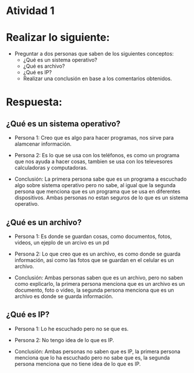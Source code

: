 # Atividad 1

# Realizar lo siguiente:
- Preguntar a dos personas que saben de los siguientes conceptos:
    - ¿Qué es un sistema operativo?
    - ¿Qué es archivo?
    - ¿Qué es IP?
    - Realizar una conclusión en base a los comentarios obtenidos.

# Respuesta:
## ¿Qué es un sistema operativo?
- Persona 1: Creo que es algo para hacer programas, nos sirve para alamcenar información.
- Persona 2: Es lo que se usa con los teléfonos, es como un programa que nos ayuda a hacer cosas, tambien se usa con los televesores calculadoras y computadoras.

- Conclusión: La primera persona sabe que es un programa a escuchado algo sobre sistema operativo pero no sabe, al igual que la segunda persona que menciona que es un programa que se usa en diferentes dispositivos. Ambas personas no estan seguros de lo que es un sistema operativo.

## ¿Qué es un archivo?

- Persona 1: Es donde se guardan cosas, como documentos, fotos, videos, un ejeplo de un arcivo es un pd
- Persona 2: Lo que creo que es un archivo, es como donde se guarda información, asi como las fotos que se guardan en el celular es un archivo.

- Conclusión: Ambas personas saben que es un archivo, pero no saben como explicarlo, la primera persona menciona que es un archivo es un documento, foto o video, la segunda persona menciona que es un archivo es donde se guarda información.

## ¿Qué es IP?

- Persona 1: Lo he escuchado pero no se que es.
- Persona 2: No tengo idea de lo que es IP.

- Conclusión: Ambas personas no saben que es IP, la primera persona menciona que lo ha escuchado pero no sabe que es, la segunda persona menciona que no tiene idea de lo que es IP.

```